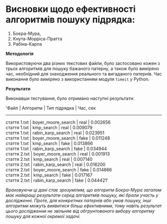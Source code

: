 # Висновки щодо ефективності алгоритмів пошуку підрядка: 

1. Боєра-Мура, 
2. Кнута-Морріса-Пратта 
3. Рабіна-Карпа 


**Методологія**

Використовуючи два різних текстових файли, було застосовано кожен з трьох алгоритмів для пошуку бажаного патерну, а також було виміряно час, необхідний для знаходження реального та вигаданого патернів. Час виконання було виміряно з використанням модуля `timeit` у Python.

**Результати**

Виконавши тестування, було отримано наступні результати:

'Файл                 | Алгоритм             | Тип підрядка    | Час, сек  
*****
стаття 1.txt         | boyer_moore_search   | real            | 0.002656  
стаття 1.txt         | kmp_search           | real            | 0.009079  
стаття 1.txt         | rabin_karp_search    | real            | 0.023951  
стаття 1.txt         | boyer_moore_search   | fake            | 0.011248  
стаття 1.txt         | kmp_search           | fake            | 0.013866  
стаття 1.txt         | rabin_karp_search    | fake            | 0.034944  
стаття 2.txt         | boyer_moore_search   | real            | 0.001913  
стаття 2.txt         | kmp_search           | real            | 0.007140  
стаття 2.txt         | rabin_karp_search    | real            | 0.016200  
стаття 2.txt         | boyer_moore_search   | fake            | 0.014866  
стаття 2.txt         | kmp_search           | fake            | 0.017167  
стаття 2.txt         | rabin_karp_search    | fake            | 0.044421'

_Враховуючи ці дані стає зрозумілим, що алгоритм Боєра-Мура загалом має найкращі результати серед алгоритмів пошуку, які брали участь у дослідженні. Проте, для конкретних патернів або умов пошуку, інші алгоритми можуть виявитися більш ефективними, тому навіть результат цього дослідження не звільняє від обгрунтованого вибору алгоритму пошуку для кожної окремої задачі._

